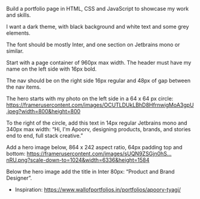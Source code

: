 Build a portfolio page in HTML, CSS and JavaScript to showcase my work and skills.

I want a dark theme, with black background and white text and some grey elements. 

The font should be mostly Inter, and one section on Jetbrains mono or similar. 

Start with a page container of 960px max width. The header must have my name on the left side with 16px bold. 

The nav should be on the right side 16px regular and 48px of gap between the nav items. 

The hero starts with my photo on the left side in a 64 x 64 px circle: https://framerusercontent.com/images/OCUTLDUkLBhD8HfrnwigMoA3gpU.jpeg?width=800&height=800

To the right of the circle, add this text in 14px regular Jetbrains mono and 340px max width: “Hi, I'm Apoorv, designing products, brands, and stories end to end, full stack creative.” 

Add a hero image below, 864 x 242 aspect ratio, 64px padding top and bottom: https://framerusercontent.com/images/sUQN9ZSGjn0hS…nRU.png?scale-down-to=1024&width=6336&height=1584

Below the hero image add the title in Inter 80px: “Product and Brand Designer”.

* Inspiration: https://www.wallofportfolios.in/portfolios/apoorv-tyagi/
